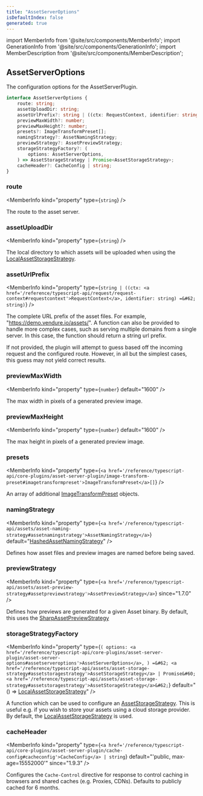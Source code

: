 ```yaml
---
title: "AssetServerOptions"
isDefaultIndex: false
generated: true
---
```

<!-- This file was generated from the Vendure source. Do not modify. Instead, re-run the "docs:build" script -->
import MemberInfo from '@site/src/components/MemberInfo';
import GenerationInfo from '@site/src/components/GenerationInfo';
import MemberDescription from '@site/src/components/MemberDescription';


## AssetServerOptions

<GenerationInfo sourceFile="packages/asset-server-plugin/src/types.ts" sourceLine="72" packageName="@vendure/asset-server-plugin" />

The configuration options for the AssetServerPlugin.

```ts title="Signature"
interface AssetServerOptions {
    route: string;
    assetUploadDir: string;
    assetUrlPrefix?: string | ((ctx: RequestContext, identifier: string) => string);
    previewMaxWidth?: number;
    previewMaxHeight?: number;
    presets?: ImageTransformPreset[];
    namingStrategy?: AssetNamingStrategy;
    previewStrategy?: AssetPreviewStrategy;
    storageStrategyFactory?: (
        options: AssetServerOptions,
    ) => AssetStorageStrategy | Promise<AssetStorageStrategy>;
    cacheHeader?: CacheConfig | string;
}
```

<div className="members-wrapper">

### route

<MemberInfo kind="property" type={`string`}   />

The route to the asset server.
### assetUploadDir

<MemberInfo kind="property" type={`string`}   />

The local directory to which assets will be uploaded when using the <a href='/reference/typescript-api/core-plugins/asset-server-plugin/local-asset-storage-strategy#localassetstoragestrategy'>LocalAssetStorageStrategy</a>.
### assetUrlPrefix

<MemberInfo kind="property" type={`string | ((ctx: <a href='/reference/typescript-api/request/request-context#requestcontext'>RequestContext</a>, identifier: string) =&#62; string)`}   />

The complete URL prefix of the asset files. For example, "https://demo.vendure.io/assets/". A
function can also be provided to handle more complex cases, such as serving multiple domains
from a single server. In this case, the function should return a string url prefix.

If not provided, the plugin will attempt to guess based off the incoming
request and the configured route. However, in all but the simplest cases,
this guess may not yield correct results.
### previewMaxWidth

<MemberInfo kind="property" type={`number`} default="1600"   />

The max width in pixels of a generated preview image.
### previewMaxHeight

<MemberInfo kind="property" type={`number`} default="1600"   />

The max height in pixels of a generated preview image.
### presets

<MemberInfo kind="property" type={`<a href='/reference/typescript-api/core-plugins/asset-server-plugin/image-transform-preset#imagetransformpreset'>ImageTransformPreset</a>[]`}   />

An array of additional <a href='/reference/typescript-api/core-plugins/asset-server-plugin/image-transform-preset#imagetransformpreset'>ImageTransformPreset</a> objects.
### namingStrategy

<MemberInfo kind="property" type={`<a href='/reference/typescript-api/assets/asset-naming-strategy#assetnamingstrategy'>AssetNamingStrategy</a>`} default="<a href='/reference/typescript-api/core-plugins/asset-server-plugin/hashed-asset-naming-strategy#hashedassetnamingstrategy'>HashedAssetNamingStrategy</a>"   />

Defines how asset files and preview images are named before being saved.
### previewStrategy

<MemberInfo kind="property" type={`<a href='/reference/typescript-api/assets/asset-preview-strategy#assetpreviewstrategy'>AssetPreviewStrategy</a>`}  since="1.7.0"  />

Defines how previews are generated for a given Asset binary. By default, this uses
the <a href='/reference/typescript-api/core-plugins/asset-server-plugin/sharp-asset-preview-strategy#sharpassetpreviewstrategy'>SharpAssetPreviewStrategy</a>
### storageStrategyFactory

<MemberInfo kind="property" type={`(         options: <a href='/reference/typescript-api/core-plugins/asset-server-plugin/asset-server-options#assetserveroptions'>AssetServerOptions</a>,     ) =&#62; <a href='/reference/typescript-api/assets/asset-storage-strategy#assetstoragestrategy'>AssetStorageStrategy</a> | Promise&#60;<a href='/reference/typescript-api/assets/asset-storage-strategy#assetstoragestrategy'>AssetStorageStrategy</a>&#62;`} default="() =&#62; <a href='/reference/typescript-api/core-plugins/asset-server-plugin/local-asset-storage-strategy#localassetstoragestrategy'>LocalAssetStorageStrategy</a>"   />

A function which can be used to configure an <a href='/reference/typescript-api/assets/asset-storage-strategy#assetstoragestrategy'>AssetStorageStrategy</a>. This is useful e.g. if you wish to store your assets
using a cloud storage provider. By default, the <a href='/reference/typescript-api/core-plugins/asset-server-plugin/local-asset-storage-strategy#localassetstoragestrategy'>LocalAssetStorageStrategy</a> is used.
### cacheHeader

<MemberInfo kind="property" type={`<a href='/reference/typescript-api/core-plugins/asset-server-plugin/cache-config#cacheconfig'>CacheConfig</a> | string`} default="'public, max-age=15552000'"  since="1.9.3"  />

Configures the `Cache-Control` directive for response to control caching in browsers and shared caches (e.g. Proxies, CDNs).
Defaults to publicly cached for 6 months.


</div>
